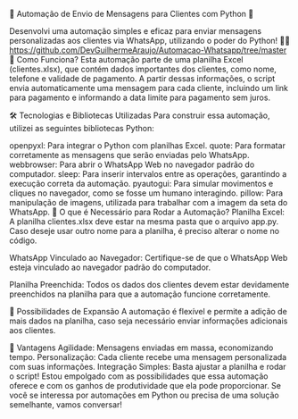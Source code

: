 🎉 Automação de Envio de Mensagens para Clientes com Python 🚀

Desenvolvi uma automação simples e eficaz para enviar mensagens personalizadas aos clientes via WhatsApp, utilizando o poder do Python! 🤖📱
https://github.com/DevGuilhermeAraujo/Automacao-Whatsapp/tree/master
🔧 Como Funciona?
Esta automação parte de uma planilha Excel (clientes.xlsx), que contém dados importantes dos clientes, como nome, telefone e validade de pagamento. A partir dessas informações, o script envia automaticamente uma mensagem para cada cliente, incluindo um link para pagamento e informando a data limite para pagamento sem juros.

🛠️ Tecnologias e Bibliotecas Utilizadas
Para construir essa automação, utilizei as seguintes bibliotecas Python:

openpyxl: Para integrar o Python com planilhas Excel.
quote: Para formatar corretamente as mensagens que serão enviadas pelo WhatsApp.
webbrowser: Para abrir o WhatsApp Web no navegador padrão do computador.
sleep: Para inserir intervalos entre as operações, garantindo a execução correta da automação.
pyautogui: Para simular movimentos e cliques no navegador, como se fosse um humano interagindo.
pillow: Para manipulação de imagens, utilizada para trabalhar com a imagem da seta do WhatsApp.
📝 O que é Necessário para Rodar a Automação?
Planilha Excel: A planilha clientes.xlsx deve estar na mesma pasta que o arquivo app.py. Caso deseje usar outro nome para a planilha, é preciso alterar o nome no código.

WhatsApp Vinculado ao Navegador: Certifique-se de que o WhatsApp Web esteja vinculado ao navegador padrão do computador.

Planilha Preenchida: Todos os dados dos clientes devem estar devidamente preenchidos na planilha para que a automação funcione corretamente.

🚀 Possibilidades de Expansão
A automação é flexível e permite a adição de mais dados na planilha, caso seja necessário enviar informações adicionais aos clientes.

🌟 Vantagens
Agilidade: Mensagens enviadas em massa, economizando tempo.
Personalização: Cada cliente recebe uma mensagem personalizada com suas informações.
Integração Simples: Basta ajustar a planilha e rodar o script!
Estou empolgado com as possibilidades que essa automação oferece e com os ganhos de produtividade que ela pode proporcionar. Se você se interessa por automações em Python ou precisa de uma solução semelhante, vamos conversar!

